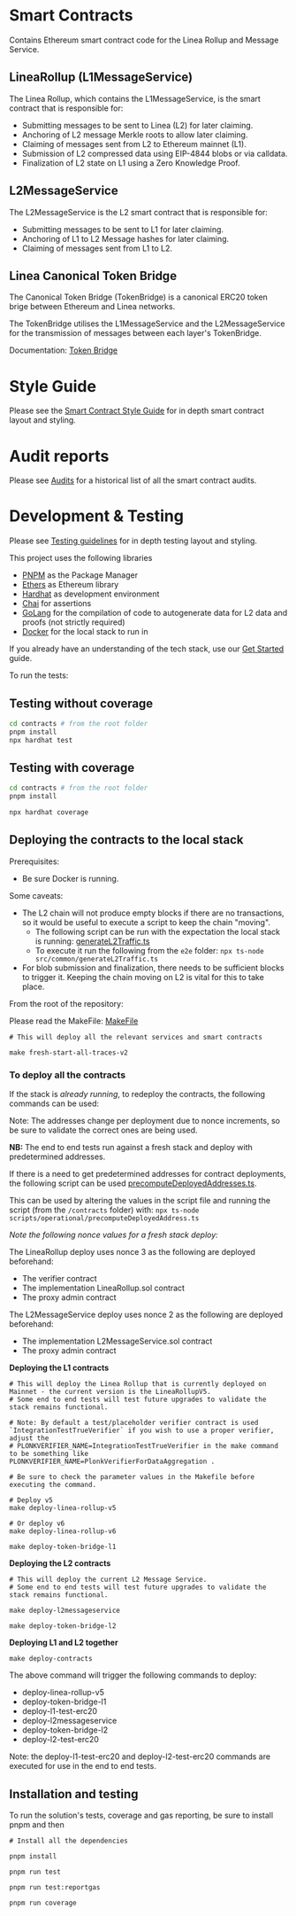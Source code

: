 # Smart Contracts 

Contains Ethereum smart contract code for the Linea Rollup and Message Service.

## LineaRollup (L1MessageService)
The Linea Rollup, which contains the L1MessageService, is the smart contract that is responsible for:

- Submitting messages to be sent to Linea (L2) for later claiming.
- Anchoring of L2 message Merkle roots to allow later claiming.
- Claiming of messages sent from L2 to Ethereum mainnet (L1).
- Submission of L2 compressed data using EIP-4844 blobs or via calldata.
- Finalization of L2 state on L1 using a Zero Knowledge Proof.

## L2MessageService
The L2MessageService is the L2 smart contract that is responsible for:

- Submitting messages to be sent to L1 for later claiming.
- Anchoring of L1 to L2 Message hashes for later claiming.
- Claiming of messages sent from L1 to L2.

## Linea Canonical Token Bridge

The Canonical Token Bridge (TokenBridge) is a canonical ERC20 token brige between Ethereum and Linea networks.

The TokenBridge utilises the L1MessageService and the L2MessageService for the transmission of messages between each layer's TokenBridge.

Documentation: [Token Bridge](./docs/linea-token-bridge.md)

# Style Guide
Please see the [Smart Contract Style Guide](./docs/contract-style-guide.md) for in depth smart contract layout and styling.

# Audit reports
Please see [Audits](./docs/audits.md) for a historical list of all the smart contract audits.

# Development & Testing

Please see [Testing guidelines](./test/README.md) for in depth testing layout and styling.

This project uses the following libraries
- [PNPM](https://pnpm.io/) as the Package Manager
- [Ethers](https://github.com/ethers-io/ethers.js/) as Ethereum library
- [Hardhat](https://hardhat.org/getting-started/) as development environment
- [Chai](https://www.chaijs.com/) for assertions
- [GoLang](https://go.dev/) for the compilation of code to autogenerate data for L2 data and proofs (not strictly required)
- [Docker](https://www.docker.com/) for the local stack to run in

If you already have an understanding of the tech stack, use our [Get Started](../docs/get-started.md) guide.

To run the tests:

## Testing without coverage

```bash
cd contracts # from the root folder
pnpm install
npx hardhat test
```

## Testing with coverage

```bash
cd contracts # from the root folder
pnpm install

npx hardhat coverage
```
## Deploying the contracts to the local stack
Prerequisites: 
- Be sure Docker is running.

Some caveats:
- The L2 chain will not produce empty blocks if there are no transactions, so it would be useful to execute a script to keep the chain "moving". 
  - The following script can be run with the expectation the local stack is running: [generateL2Traffic.ts](../e2e/src/common/generateL2Traffic.ts)
  - To execute it run the following from the `e2e` folder: `npx ts-node src/common/generateL2Traffic.ts`
- For blob submission and finalization, there needs to be sufficient blocks to trigger it. Keeping the chain moving on L2 is vital for this to take place.

From the root of the repository:

Please read the MakeFile: [MakeFile](../Makefile)

```
# This will deploy all the relevant services and smart contracts

make fresh-start-all-traces-v2
```

### To deploy all the contracts

If the stack is *already running*, to redeploy the contracts, the following commands can be used:

Note: The addresses change per deployment due to nonce increments, so be sure to validate the correct ones are being used.

**NB:** The end to end tests run against a fresh stack and deploy with predetermined addresses.

If there is a need to get predetermined addresses for contract deployments, the following script can be used [precomputeDeployedAddresses.ts](./scripts/operational/precomputeDeployedAddress.ts).

This can be used by altering the values in the script file and running the script (from the `/contracts` folder) with: `npx ts-node scripts/operational/precomputeDeployedAddress.ts`

*Note the following nonce values for a fresh stack deploy:*

The LineaRollup deploy uses nonce 3 as the following are deployed beforehand:
- The verifier contract
- The implementation LineaRollup.sol contract
- The proxy admin contract

The L2MessageService deploy uses nonce 2 as the following are deployed beforehand:
- The implementation L2MessageService.sol contract
- The proxy admin contract


**Deploying the L1 contracts**
```
# This will deploy the Linea Rollup that is currently deployed on Mainnet - the current version is the LineaRollupV5.
# Some end to end tests will test future upgrades to validate the stack remains functional.

# Note: By default a test/placeholder verifier contract is used `IntegrationTestTrueVerifier` if you wish to use a proper verifier, adjust the
# PLONKVERIFIER_NAME=IntegrationTestTrueVerifier in the make command to be something like PLONKVERIFIER_NAME=PlonkVerifierForDataAggregation .

# Be sure to check the parameter values in the Makefile before executing the command.

# Deploy v5
make deploy-linea-rollup-v5 

# Or deploy v6
make deploy-linea-rollup-v6

make deploy-token-bridge-l1
```

**Deploying the L2 contracts**
```
# This will deploy the current L2 Message Service.
# Some end to end tests will test future upgrades to validate the stack remains functional.

make deploy-l2messageservice

make deploy-token-bridge-l2
```

**Deploying L1 and L2 together**
```
make deploy-contracts
```

The above command will trigger the following commands to deploy:

- deploy-linea-rollup-v5 
- deploy-token-bridge-l1 
- deploy-l1-test-erc20 
- deploy-l2messageservice 
- deploy-token-bridge-l2 
- deploy-l2-test-erc20

Note: the deploy-l1-test-erc20 and deploy-l2-test-erc20 commands are executed for use in the end to end tests.

## Installation and testing

To run the solution's tests, coverage and gas reporting, be sure to install pnpm and then
```
# Install all the dependencies

pnpm install

pnpm run test

pnpm run test:reportgas

pnpm run coverage
```